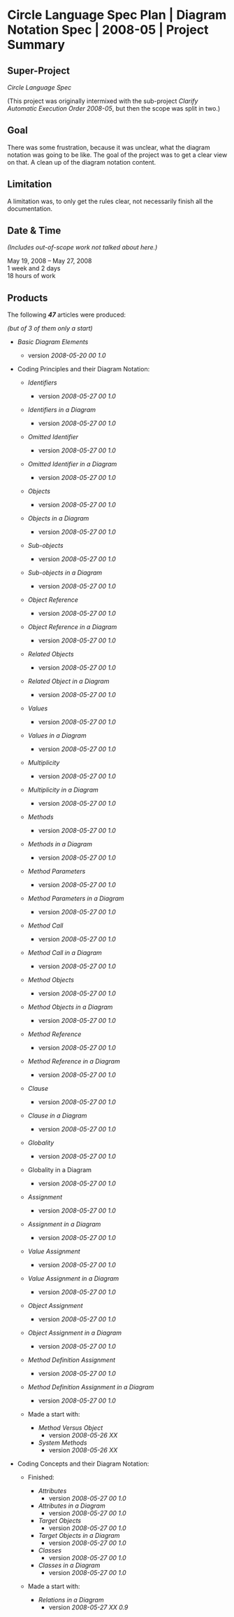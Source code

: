 ﻿Circle Language Spec Plan | Diagram Notation Spec | 2008-05 | Project Summary
=============================================================================


Super-Project
-------------

*Circle Language Spec*

(This project was originally intermixed with the sub-project *Clarify Automatic Execution Order 2008-05*, but then the scope was split in two.)


Goal
----

There was some frustration, because it was unclear, what the diagram notation was going to be like. The goal of the project was to get a clear view on that. A clean up of the diagram notation content.


Limitation
----------

A limitation was, to only get the rules clear, not necessarily finish all the documentation. 


Date & Time
-----------

*(Includes out-of-scope work not talked about here.)*

May 19, 2008 – May 27, 2008  
1 week and 2 days  
18 hours of work


Products
--------

The following __*47*__ articles were produced:

*(but of 3 of them only a start)*

- *Basic Diagram Elements*
    - version  *2008-05-20 00  1.0*
 
- Coding Principles and their Diagram Notation:
 
    - *Identifiers*
        - version  *2008-05-27 00  1.0*
    - *Identifiers in a Diagram*
        - version  *2008-05-27 00  1.0*
    - *Omitted Identifier*
        - version  *2008-05-27 00  1.0*
    - *Omitted Identifier in a Diagram*
        - version  *2008-05-27 00  1.0*
    - *Objects*
        - version  *2008-05-27 00  1.0*
    - *Objects in a Diagram*
        - version  *2008-05-27 00  1.0*
    - *Sub-objects*
        - version  *2008-05-27 00  1.0*
    - *Sub-objects in a Diagram*
        - version  *2008-05-27 00  1.0*
    - *Object Reference*
        - version  *2008-05-27 00  1.0*
    - *Object Reference in a Diagram*
        - version  *2008-05-27 00  1.0*
    - *Related Objects*
        - version  *2008-05-27 00  1.0*
    - *Related Object in a Diagram*
        - version  *2008-05-27 00  1.0*
    - *Values*
        - version  *2008-05-27 00  1.0*
    - *Values in a Diagram*
        - version  *2008-05-27 00  1.0*
    - *Multiplicity*
        - version  *2008-05-27 00  1.0*
    - *Multiplicity in a Diagram*
        - version  *2008-05-27 00  1.0*
    - *Methods*
        - version  *2008-05-27 00  1.0*
    - *Methods in a Diagram*
        - version  *2008-05-27 00  1.0*
    - *Method Parameters*
        - version  *2008-05-27 00  1.0*
    - *Method Parameters in a Diagram*
        - version  *2008-05-27 00  1.0*
    - *Method Call*
        - version  *2008-05-27 00  1.0*
    - *Method Call in a Diagram*
        - version  *2008-05-27 00  1.0*
    - *Method Objects*
        - version  *2008-05-27 00  1.0*
    - *Method Objects in a Diagram*
        - version  *2008-05-27 00  1.0*
    - *Method Reference*
        - version  *2008-05-27 00  1.0*
    - *Method Reference in a Diagram*
        - version  *2008-05-27 00  1.0*
    - *Clause*
        - version  *2008-05-27 00  1.0*
    - *Clause in a Diagram*
        - version  *2008-05-27 00  1.0*
    - *Globality*
        - version  *2008-05-27 00  1.0*
    - Globality in a Diagram
        - version  *2008-05-27 00  1.0*
    - *Assignment*
        - version  *2008-05-27 00  1.0*
    - *Assignment in a Diagram*
        - version  *2008-05-27 00  1.0*
    - *Value Assignment*
        - version  *2008-05-27 00  1.0*
    - *Value Assignment in a Diagram*
        - version  *2008-05-27 00  1.0*
    - *Object Assignment*
        - version  *2008-05-27 00  1.0*
    - *Object Assignment in a Diagram*
        - version  *2008-05-27 00  1.0*
    - *Method Definition Assignment*
        - version  *2008-05-27 00  1.0*
    - *Method Definition Assignment in a Diagram*
        - version  *2008-05-27 00  1.0*
        
    - Made a start with:
     
        - *Method Versus Object*
            - version  *2008-05-26 XX*
        - *System Methods*
            - version  *2008-05-26 XX*
 
- Coding Concepts and their Diagram Notation:

    - Finished:
     
        - *Attributes* 
            - version  *2008-05-27 00  1.0*
        - *Attributes in a Diagram*
            - version  *2008-05-27 00  1.0*
        - *Target Objects*
            - version  *2008-05-27 00  1.0*
        - *Target Objects in a Diagram*
            - version  *2008-05-27 00  1.0*
        - *Classes*
            - version  *2008-05-27 00  1.0*
        - *Classes in a Diagram*
            - version  *2008-05-27 00  1.0*
      
    - Made a start with:
     
        - *Relations in a Diagram*
            - version  *2008-05-27 XX  0.9*
